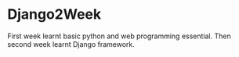 # Django2Week

First week learnt basic python and web programming essential. Then second week learnt Django framework.
